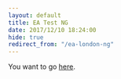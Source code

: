 ```yaml
---
layout: default
title: EA Test NG
date: 2017/12/10 18:24:00
hide: true
redirect_from: "/ea-london-ng"
---
```


You want to go [here](/ea-test-ng).

